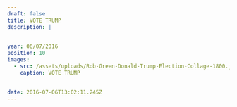 ```yaml
---
draft: false
title: VOTE TRUMP
description: |
  
  
year: 06/07/2016
position: 10
images:
  - src: /assets/uploads/Rob-Green-Donald-Trump-Election-Collage-1800.jpg
    caption: VOTE TRUMP       
    
    
date: 2016-07-06T13:02:11.245Z
---
```


